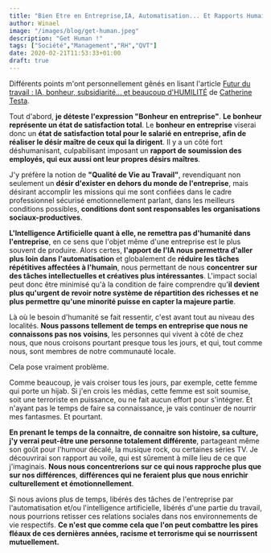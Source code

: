 ```yaml
---
title: "Bien Etre en Entreprise,IA, Automatisation... Et Rapports Humains"
author: Winael
image: "/images/blog/get-human.jpeg"
description: "Get Human !"
tags: ["Société","Management","RH","QVT"]
date: 2020-02-21T11:53:33+01:00
draft: true
---
```


Différents points m'ont personnellement gênés en lisant l'article [Futur du travail : IA, bonheur, subsidiarité... et beaucoup d'HUMILITÉ][1] de [Catherine Testa][2].

Tout d'abord, **je déteste l'expression "Bonheur en entreprise"**. **Le bonheur représente un état de satisfaction total**. Le **bonheur en entreprise** viserai donc un **état de satisfaction total pour le salarié en entreprise, afin de réaliser le désir maître de ceux qui la dirigent**. Il y a un côté fort déshumanisant, culpabilisant imposant un **rapport de soumission des employés, qui eux aussi ont leur propres désirs maîtres**.

J'y préfère la notion de **"Qualité de Vie au Travail"**, revendiquant non seulement un **désir d'exister en dehors du monde de l'entreprise**, mais désirant accomplir les missions qui me sont confiées dans le cadre professionnel sécurisé emotionnellement parlant, dans les meilleurs conditions possibles, **conditions dont sont responsables les organisations sociaux-productives**.

**L'Intelligence Artificielle quant à elle, ne remettra pas d'humanité dans l'entreprise**, en ce sens que l'objet même d'une entreprise est le plus souvent de produire. Alors certes, **l'apport de l'IA nous permettra d'aller plus loin dans l'automatisation** et globalement de **réduire les tâches répétitives affectées à l'humain**, nous permettant de nous **concentrer sur des tâches intellectuelles et créatives plus intéressantes**. L'impact social peut donc être minimisé qu'à la condition de faire comprendre qu'**il devient plus qu'urgent de revoir notre système de répartition des richesses et ne plus permettre qu'une minorité puisse en capter la majeure partie**.

Là où le besoin d'humanité se fait ressentir, c'est avant tout au niveau des localités. **Nous passons tellement de temps en entreprise que nous ne connaissons pas nos voisins**, les personnes qui vivent à côté de chez nous, que nous croisons pourtant presque tous les jours, et qui, tout comme nous, sont membres de notre communauté locale.

Cela pose vraiment problème.

Comme beaucoup, je vais croiser tous les jours, par exemple, cette femme qui porte un hijab. Si j'en crois les médias, cette femme est soit soumise, soit une terroriste en puissance, ou ne fait aucun effort pour s'intégrer. Et n'ayant pas le temps de faire sa connaissance, je vais continuer de nourrir mes fantasmes. Et pourtant.

**En prenant le temps de la connaitre, de connaitre son histoire, sa culture, j'y verrai peut-être une personne totalement différente**, partageant même son goût pour l'humour décalé, la musique rock, ou certaines séries TV. Je découvrirai son rapport au voile, qui est sûrement à mille lieu de ce que j'imaginais. **Nous nous concentrerions sur ce qui nous rapproche plus que sur nos différences**, **différences qui ne feraient plus que nous enrichir culturellement et émotionnellement**.

Si nous avions plus de temps, libérés des tâches de l'entreprise par l'automatisation et/ou l'intelligence artificielle, libérés d'une partie du travail, nous pourrions retisser ces relations sociales dans nos environnements de vie respectifs. **Ce n'est que comme cela que l'on peut combattre les pires fléaux de ces dernières années, racisme et terrorisme qui se nourrissent mutuellement.**


[1]: https://www.linkedin.com/pulse/futur-du-travail-ia-bonheur-subsidiarit%C3%A9-et-beaucoup-dhumilit%C3%A9-testa/?lipi=urn%3Ali%3Apage%3Ad_flagship3_pulse_read%3BNbvemb8zRL%2BauaMl2aIStg%3D%3D
[2]: https://www.linkedin.com/in/catherine-testa/?lipi=urn%3Ali%3Apage%3Ad_flagship3_pulse_read%3BNbvemb8zRL%2BauaMl2aIStg%3D%3D
